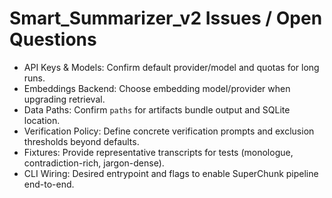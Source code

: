 # Smart_Summarizer_v2 Issues / Open Questions

- API Keys & Models: Confirm default provider/model and quotas for long runs.
- Embeddings Backend: Choose embedding model/provider when upgrading retrieval.
- Data Paths: Confirm `paths` for artifacts bundle output and SQLite location.
- Verification Policy: Define concrete verification prompts and exclusion thresholds beyond defaults.
- Fixtures: Provide representative transcripts for tests (monologue, contradiction-rich, jargon-dense).
- CLI Wiring: Desired entrypoint and flags to enable SuperChunk pipeline end-to-end.
